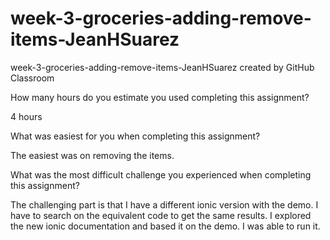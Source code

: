 # week-3-groceries-adding-remove-items-JeanHSuarez
week-3-groceries-adding-remove-items-JeanHSuarez created by GitHub Classroom

  
How many hours do you estimate you used completing this assignment?

4 hours

What was easiest for you when completing this assignment?

The easiest was on removing the items.


What was the most difficult challenge you experienced when completing this assignment?

The challenging part is that I have a different ionic version with the demo. I have to search on the equivalent code to get the same results. I explored the
new ionic documentation and based it on the demo. I was able to run it. 
